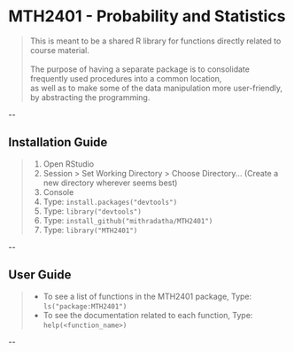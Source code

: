 # MTH2401 - Probability and Statistics
>This is meant to be a shared R library for functions directly related to course material. <br><br>
>The purpose of having a separate package is to consolidate frequently used procedures into a common location,<br>
as well as to make some of the data manipulation more user-friendly, by abstracting the programming.

--

## Installation Guide
>1. Open RStudio
>2. Session > Set Working Directory > Choose Directory... (Create a new directory wherever seems best)
>3. Console
>4. Type: ```install.packages("devtools")```
>5. Type: ```library("devtools")```
>6. Type: ```install_github("mithradatha/MTH2401")```
>7. Type: ```library("MTH2401")```

--

## User Guide
> * To see a list of functions in the MTH2401 package, Type: ```ls("package:MTH2401")```
> * To see the documentation related to each function, Type: ```help(<function_name>)```

--
